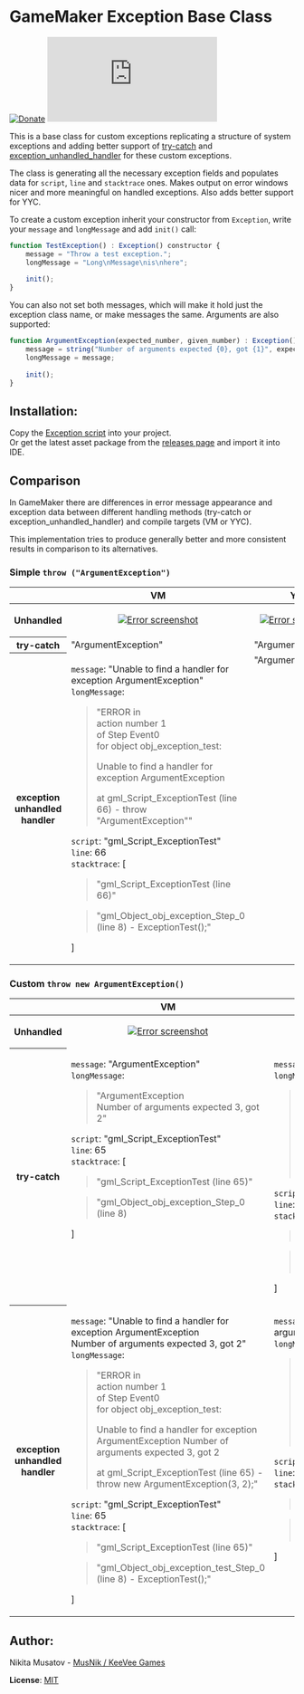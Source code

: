# GameMaker Exception Base Class

[![Donate](https://img.shields.io/badge/donate-%E2%9D%A4-blue.svg)](https://musnik.itch.io/donate-me) [![License](https://img.shields.io/github/license/KeeVeeGames/Exception.gml)](#!)

This is a base class for custom exceptions replicating a structure of system exceptions and adding better support of [try-catch](https://manual-en.yoyogames.com/GameMaker_Language/GML_Overview/Language_Features/try_catch_finally.htm) and [exception_unhandled_handler](https://manual-en.yoyogames.com/GameMaker_Language/GML_Reference/Debugging/exception_unhandled_handler.htm) for these custom exceptions.

The class is generating all the necessary exception fields and populates data for `script`, `line` and `stacktrace` ones. Makes output on error windows nicer and more meaningful on handled exceptions. Also adds better support for YYC.

To create a custom exception inherit your constructor from `Exception`, write your `message` and `longMessage` and add `init()` call:
```js
function TestException() : Exception() constructor {
    message = "Throw a test exception.";
    longMessage = "Long\nMessage\nis\nhere";
    
    init();
}
```

You can also not set both messages, which will make it hold just the exception class name, or make messages the same. Arguments are also supported:
```js
function ArgumentException(expected_number, given_number) : Exception() constructor {
    message = string("Number of arguments expected {0}, got {1}", expected_number, given_number);
    longMessage = message;
    
    init();
}
```

## Installation:

Copy the [Exception script](https://github.com/KeeVeeGames/Exception.gml/blob/master/Exception/scripts/Exception/Exception.gml) into your project.   
Or get the latest asset package from the [releases page](../../releases) and import it into IDE.

## Comparison

In GameMaker there are differences in error message appearance and exception data between different handling methods (try-catch or exception_unhandled_handler) and compile targets (VM or YYC).

This implementation tries to produce generally better and more consistent results in comparison to its alternatives.

### Simple `throw ("ArgumentException")`

<table>
<thead>
<tr>
<th></th>
<th width=360px>VM</th>
<th width=360px>YYC</th>
</tr>
</thead>
<tbody>
<tr>
<th>Unhandled</th>
<td>
<p align="center">
<a href="https://keevee.games/wp-content/uploads/2023/05/Runner_qXFyONNYA9.png"><img src="https://keevee.games/wp-content/uploads/2023/05/Runner_qXFyONNYA9-300x265.png" alt="Error screenshot"></a>
</p>
</td>
<td>
<p align="center">
<a href="https://keevee.games/wp-content/uploads/2023/05/Exception_HlRQBDDjyn.png"><img src="https://keevee.games/wp-content/uploads/2023/05/Exception_HlRQBDDjyn-300x265.png" alt="Error screenshot"</a>
</p>
</td>
</tr>
<tr></tr><tr>
<th>try-catch</th>
<td>"ArgumentException"</td>
<td>"ArgumentException"</td>
</tr>
<tr></tr><tr>
<th>

exception   
unhandled   
handler

</th>
<td>

`message`: "Unable to find a handler for exception ArgumentException"   
`longMessage`:   
>"ERROR in   
action number 1   
of  Step Event0   
for object obj_exception_test:   
>
>
>
>Unable to find a handler for exception ArgumentException
>
>
> at gml_Script_ExceptionTest (line 66) -     throw "ArgumentException""   

`script`: "gml_Script_ExceptionTest"   
`line`: 66   
`stacktrace`: [   
>"gml_Script_ExceptionTest (line 66)"

>"gml_Object_obj_exception_Step_0 (line 8) -     ExceptionTest();"

]
</td>
<td valign="top">"ArgumentException"</td>
</tr>
</tbody>
</table>

### Custom `throw new ArgumentException()`

<table>
<thead>
<tr>
<th></th>
<th width=360px>VM</th>
<th width=360px>YYC</th>
</tr>
</thead>
<tbody>
<tr>
<th>Unhandled</th>
<td>
<p align="center">
<a href="https://keevee.games/wp-content/uploads/2023/05/Runner_HBtSdTN8U5.png"><img src="https://keevee.games/wp-content/uploads/2023/05/Runner_HBtSdTN8U5-300x265.png" alt="Error screenshot"></a>
</p>
</td>
<td>
<p align="center">
<a href="https://keevee.games/wp-content/uploads/2023/05/Exception_5Y51n4jzzy.png"><img src="https://keevee.games/wp-content/uploads/2023/05/Exception_5Y51n4jzzy-300x265.png" alt="Error screenshot"</a>
</p>
</td>
</tr>
<tr></tr><tr>
<th>try-catch</th>
<td valign="top">

`message`: "ArgumentException"   
`longMessage`:   
>"ArgumentException   
Number of arguments expected 3, got 2"   

`script`: "gml_Script_ExceptionTest"   
`line`: 65   
`stacktrace`: [   
>"gml_Script_ExceptionTest (line 65)"

>"gml_Object_obj_exception_Step_0 (line 8)

]
</td>
<td valign="top">

`message`: "ArgumentException"   
`longMessage`:   
>"Unable to find a handler for exception ArgumentException   
Number of arguments expected 3, got 2"   
>   
>gml_Script_ExceptionTest (line 66)   
>gml_Object_obj_exception_Step_0 (line 9)

`script`: "gml_Script_ExceptionTest"   
`line`: 65   
`stacktrace`: [   
>"gml_Script_ExceptionTest (line 65)"

>"gml_Object_obj_exception_test_Step_0 (line 8)

]
</td>
</tr>
<tr></tr><tr>
<th>

exception   
unhandled   
handler

</th>
<td valign="top">

`message`: "Unable to find a handler for exception ArgumentException   
Number of arguments expected 3, got 2"
`longMessage`:   
>"ERROR in   
action number 1   
of  Step Event0   
for object obj_exception_test:   
>
>
>
>Unable to find a handler for exception ArgumentException
>Number of arguments expected 3, got 2
>
>
> at gml_Script_ExceptionTest (line 65) -         throw new ArgumentException(3, 2);"   

`script`: "gml_Script_ExceptionTest"   
`line`: 65   
`stacktrace`: [   
>"gml_Script_ExceptionTest (line 65)"

>"gml_Object_obj_exception_test_Step_0 (line 8) -     ExceptionTest();"

]
</td>
<td valign="top">

`message`: "ArgumentException: Number of arguments expected 3, got 2"   
`longMessage`:   
>"Unable to find a handler for exception ArgumentException   
Number of arguments expected 3, got 2
>
>gml_Script_ExceptionTest (line 66)   
>gml_Object_obj_exception_test_Step_0 (line 9)

`script`: "gml_Script_ExceptionTest"   
`line`: 66   
`stacktrace`: [   
>"gml_Script_ExceptionTest (line 66)"

>"gml_Object_obj_exception_test_Step_0 (line 9)"

]
</td>
</tr>
</tbody>
</table>

## Author:
Nikita Musatov - [MusNik / KeeVee Games](https://twitter.com/keeveegames)

**License**: [MIT](https://en.wikipedia.org/wiki/MIT_License)
